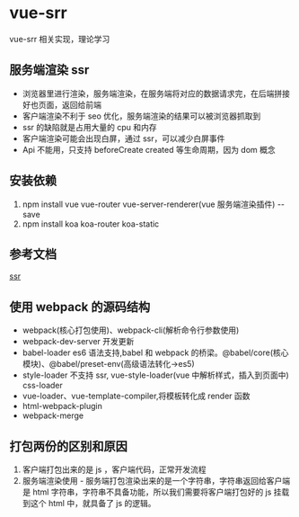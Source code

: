 # vue-srr

vue-srr 相关实现，理论学习

## 服务端渲染 ssr

- 浏览器里进行渲染，服务端渲染，在服务端将对应的数据请求完，在后端拼接好也页面，返回给前端
- 客户端渲染不利于 seo 优化，服务端渲染的结果可以被浏览器抓取到
- ssr 的缺陷就是占用大量的 cpu 和内存
- 客户端渲染可能会出现白屏，通过 ssr，可以减少白屏事件
- Api 不能用，只支持 beforeCreate created 等生命周期，因为 dom 概念

## 安装依赖

1. npm install vue vue-router vue-server-renderer(vue 服务端渲染插件) --save
2. npm install koa koa-router koa-static

## 参考文档

[ssr](https://ssr.vuejs.org/zh/guide/#%E4%BD%BF%E7%94%A8%E4%B8%80%E4%B8%AA%E9%A1%B5%E9%9D%A2%E6%A8%A1%E6%9D%BF)

## 使用 webpack 的源码结构

- webpack(核心打包使用)、webpack-cli(解析命令行参数使用)
- webpack-dev-server 开发更新
- babel-loader es6 语法支持,babel 和 webpack 的桥梁。@babel/core(核心模块)、@babel/preset-env(高级语法转化->es5)
- style-loader 不支持 ssr, vue-style-loader(vue 中解析样式，插入到页面中) css-loader
- vue-loader、vue-template-compiler,将模板转化成 render 函数
- html-webpack-plugin
- webpack-merge

## 打包两份的区别和原因

1. 客户端打包出来的是 js ，客户端代码，正常开发流程
2. 服务端渲染使用 - 服务端打包渲染出来的是一个字符串，字符串返回给客户端是 html 字符串，字符串不具备功能，所以我们需要将客户端打包好的 js 挂载到这个 html 中，就具备了 js 的逻辑。
